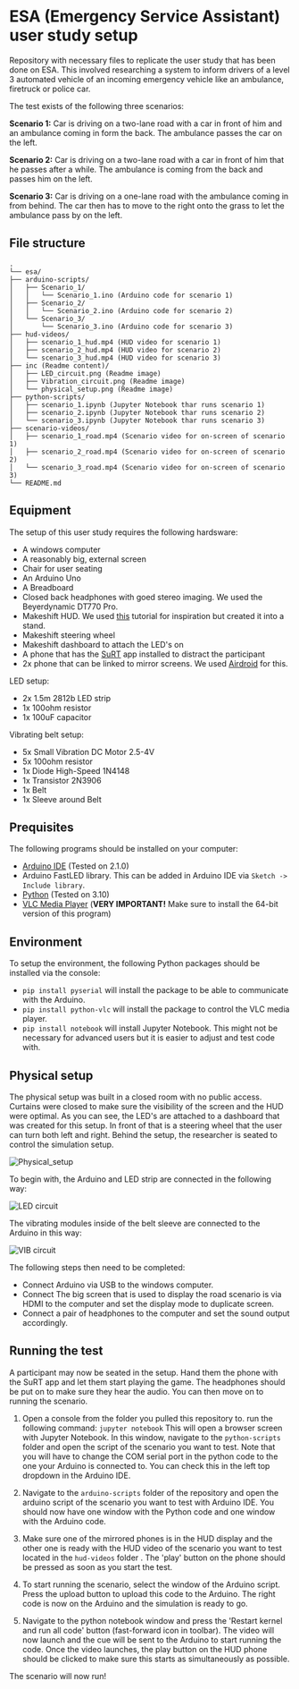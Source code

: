 # ESA (Emergency Service Assistant) user study setup
Repository with necessary files to replicate the user study that has been done on ESA. This involved researching a system to inform drivers of a level 3 automated vehicle of an incoming emergency vehicle like an ambulance, firetruck or police car.

The test exists of the following three scenarios: 

**Scenario 1:** Car is driving on a two-lane road with a car in front of him and an ambulance coming in form the back. The ambulance passes the car on the left.  

**Scenario 2:** Car is driving on a two-lane road with a car in front of him that he passes after a while. The ambulance is coming from the back and passes him on the left.  

**Scenario 3:** Car is driving on a one-lane road with the ambulance coming in from behind. The car then has to move to the right onto the grass to let the ambulance pass by on the left.  

## File structure


    .
    └── esa/  
    ├── arduino-scripts/  
    │   ├── Scenario_1/  
    │   │   └── Scenario_1.ino (Arduino code for scenario 1)  
    │   ├── Scenario_2/  
    │   │   └── Scenario_2.ino (Arduino code for scenario 2)  
    │   └── Scenario_3/  
    │       └── Scenario_3.ino (Arduino code for scenario 3)  
    ├── hud-videos/  
    │   ├── scenario_1_hud.mp4 (HUD video for scenario 1)  
    │   ├── scenario_2_hud.mp4 (HUD video for scenario 2)  
    │   └── scenario_3_hud.mp4 (HUD video for scenario 3)  
    ├── inc (Readme content)/  
    │   ├── LED_circuit.png (Readme image)  
    │   ├── Vibration_circuit.png (Readme image)  
    │   └── physical_setup.png (Readme image)  
    ├── python-scripts/  
    │   ├── scenario_1.ipynb (Jupyter Notebook thar runs scenario 1)  
    │   ├── scenario_2.ipynb (Jupyter Notebook thar runs scenario 2)  
    │   └── scenario_3.ipynb (Jupyter Notebook thar runs scenario 3)  
    ├── scenario-videos/  
    │   ├── scenario_1_road.mp4 (Scenario video for on-screen of scenario 1)  
    │   ├── scenario_2_road.mp4 (Scenario video for on-screen of scenario 2)  
    │   └── scenario_3_road.mp4 (Scenario video for on-screen of scenario 3)  
    └── README.md



## Equipment
The setup of this user study requires the following hardsware:
- A windows computer
- A reasonably big, external screen
- Chair for user seating
- An Arduino Uno
- A Breadboard
- Closed back headphones with goed stereo imaging. We used the Beyerdynamic DT770 Pro.
- Makeshift HUD. We used [this](https://www.youtube.com/watch?v=m9AUhavpY7o&ab_channel=ProjectDiY) tutorial for inspiration but created it into a stand.
- Makeshift steering wheel
- Makeshift dashboard to attach the LED's on
- A phone that has the [SuRT](https://www.researchgate.net/figure/Surrogate-reference-task-SuRT-example-screen_fig5_256446631) app installed to distract the participant
- 2x phone that can be linked to mirror screens. We used [Airdroid](https://play.google.com/store/apps/details?id=com.sand.aircast&hl=en_US&pli=1) for this.

LED setup:
- 2x 1.5m 2812b LED strip 
- 1x 100ohm resistor 
- 1x 100uF capacitor

Vibrating belt setup:
- 5x Small Vibration DC Motor 2.5-4V
- 5x 100ohm resistor 
- 1x Diode High-Speed 1N4148 
- 1x Transistor 2N3906 
- 1x Belt 
- 1x Sleeve around Belt   

## Prequisites
The following programs should be installed on your computer:
- [Arduino IDE](https://www.arduino.cc/en/software) (Tested on 2.1.0)
- Arduino FastLED library. This can be added in Arduino IDE via `Sketch -> Include library`.
- [Python](https://www.python.org/downloads/) (Tested on 3.10)
- [VLC Media Player](https://www.videolan.org/vlc/) (**VERY IMPORTANT!** Make sure to install the 64-bit version of this program)


## Environment
To setup the environment, the following Python packages should be installed via the console:
- `pip install pyserial` will install the package to be able to communicate with the Arduino.
- `pip install python-vlc` will install the package to control the VLC media player.
- `pip install notebook` will install Jupyter Notebook. This might not be necessary for advanced users but it is easier to adjust and test code with.


## Physical setup

The physical setup was built in a closed room with no public access. Curtains were closed to make sure the visibility of the screen and the HUD were optimal. As you can see, the LED's are attached to a dashboard that was created for this setup. In front of that is a steering wheel that the user can turn both left and right. Behind the setup, the researcher is seated to control the simulation setup.

![Physical_setup](https://github.com/tommenomnom/esa/blob/main/inc/physical_setup.jpg?raw=true)

To begin with, the Arduino and LED strip are connected in the following way:  

![LED circuit](https://github.com/tommenomnom/esa/blob/main/inc/LED_circuit.png?raw=true)


The vibrating modules inside of the belt sleeve are connected to the Arduino in this way:  

![VIB circuit](https://github.com/tommenomnom/esa/blob/main/inc/Vibration_circuit.png?raw=true)  

The following steps then need to be completed:
- Connect Arduino via USB to the windows computer.  
- Connect The big screen that is used to display the road scenario is via HDMI to the computer and set the display mode to duplicate screen.
- Connect a pair of headphones to the computer and set the sound output accordingly.

## Running the test

A participant may now be seated in the setup. Hand them the phone with the SuRT app and let them start playing the game. The headphones should be put on to make sure they hear the audio. You can then move on to running the scenario.

1. Open a console from the folder you pulled this repository to. run the following command: `jupyter notebook`
This will open a browser screen with Jupyter Notebook. In this window, navigate to the `python-scripts` folder and open the script of the scenario you want to test. Note that you will have to change the COM serial port in the python code to the one your Arduino is connected to. You can check this in the left top dropdown in the Arduino IDE.

2. Navigate to the `arduino-scripts` folder of the repository and open the arduino script of the scenario you want to test with Arduino IDE.
You should now have one window with the Python code and one window with the Arduino code.  

3. Make sure one of the mirrored phones is in the HUD display and the other one is ready with the HUD video of the scenario you want to test located in the `hud-videos` folder . The 'play' button on the phone should be pressed as soon as you start the test.

4. To start running the scenario, select the window of the Arduino script. Press the upload button to upload this code to the Arduino.
The right code is now on the Arduino and the simulation is ready to go.  

5. Navigate to the python notebook window and press the 'Restart kernel and run all code' button (fast-forward icon in toolbar).
The video will now launch and the cue will be sent to the Arduino to start running the code. Once the video launches, the play button on the HUD phone should be clicked to make sure this starts as simultaneously as possible. 

The scenario will now run!


